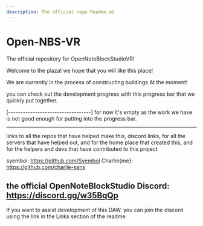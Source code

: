 ```yaml
---
description: The official repo Readme.md
---
```


# Open-NBS-VR

The official repository for OpenNoteBlockStudioVR!

Welcome to the plaza! we hope that you will like this place!

We are currently in the process of constructing buildings At the moment!

you can check out the development progress with this progress bar that we quickly put together.

[----------------------------------] for now it's empty as the work we have is not good enough for putting into the progress bar.

***

links to all the repos that have helped make this, discord links, for all the servers that have helped out, and for the home place that created this, and for the helpers and devs that have contributed to this project

syembol: https://github.com/Syembol Charlie{me}: https://github.com/charlie-sans

## the official OpenNoteBlockStudio Discord: https://discord.gg/w35BqQp

If you want to assist development of this DAW. you can join the discord using the link in the Links section of the readme